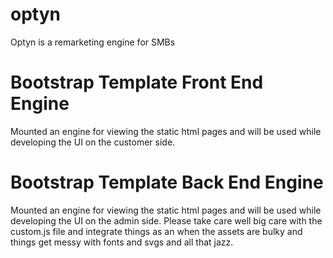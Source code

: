 optyn
=====

Optyn is a remarketing engine for SMBs

Bootstrap Template Front End Engine
===================================

Mounted an engine for viewing the static html pages and will be used while developing the UI on the customer side.

Bootstrap Template Back End Engine
==================================

Mounted an engine for viewing the static html pages and will be used while developing the UI on the admin side. Please take care well big care with the custom.js file and integrate things as an when the assets are bulky and things get messy with fonts and svgs and all that jazz.
